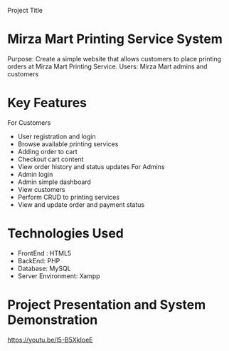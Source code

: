 Project Title 
# Mirza Mart Printing Service System #

Purpose: Create a simple website that allows customers to place printing orders at Mirza Mart Printing Service.
Users: Mirza Mart admins and customers

# Key Features #
For Customers
* User registration and login
* Browse available printing services
* Adding order to cart
* Checkout cart content
* View order history and status updates
For Admins
* Admin login
* Admin simple dashboard
* View customers
* Perform CRUD to printing services
* View and update order and payment status

# Technologies Used #
* FrontEnd : HTML5
* BackEnd: PHP
* Database: MySQL
* Server Environment: Xampp

# Project Presentation and System Demonstration #
https://youtu.be/l5-B5XkIoeE
